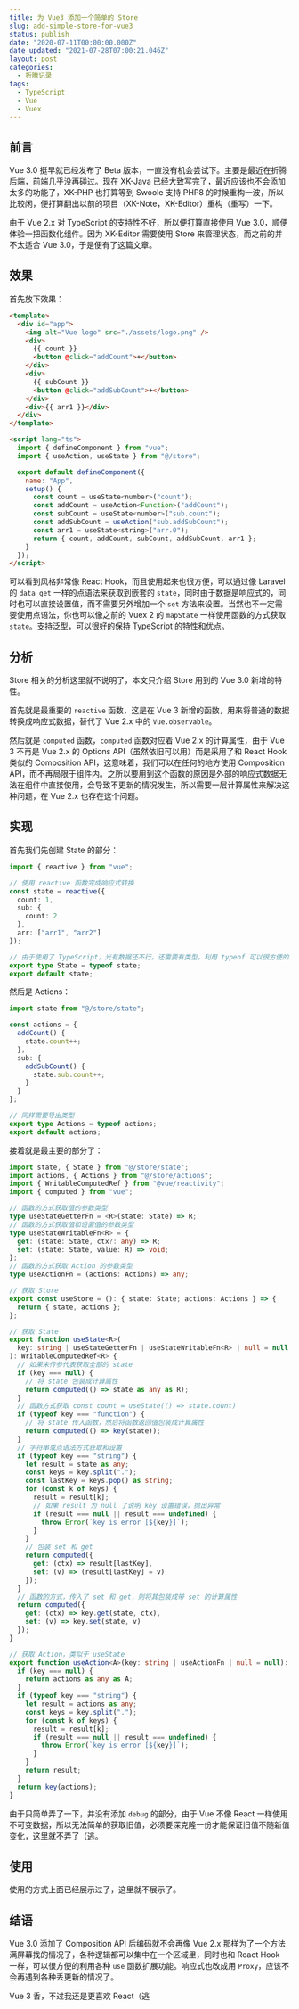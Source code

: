 ```yaml
---
title: 为 Vue3 添加一个简单的 Store
slug: add-simple-store-for-vue3
status: publish
date: "2020-07-11T00:00:00.000Z"
date_updated: "2021-07-28T07:00:21.046Z"
layout: post
categories:
  - 折腾记录
tags:
  - TypeScript
  - Vue
  - Vuex
---
```


## 前言

Vue 3.0 挺早就已经发布了 Beta 版本，一直没有机会尝试下。主要是最近在折腾后端，前端几乎没再碰过。现在 XK-Java 已经大致写完了，最近应该也不会添加太多的功能了，XK-PHP 也打算等到 Swoole 支持 PHP8 的时候重构一波，所以比较闲，便打算翻出以前的项目（XK-Note，XK-Editor）重构（重写）一下。

由于 Vue 2.x 对 TypeScript 的支持性不好，所以便打算直接使用 Vue 3.0，顺便体验一把函数化组件。因为 XK-Editor 需要使用 Store 来管理状态，而之前的并不太适合 Vue 3.0，于是便有了这篇文章。

## 效果

首先放下效果：

```html
<template>
  <div id="app">
    <img alt="Vue logo" src="./assets/logo.png" />
    <div>
      {{ count }}
      <button @click="addCount">+</button>
    </div>
    <div>
      {{ subCount }}
      <button @click="addSubCount">+</button>
    </div>
    <div>{{ arr1 }}</div>
  </div>
</template>

<script lang="ts">
  import { defineComponent } from "vue";
  import { useAction, useState } from "@/store";

  export default defineComponent({
    name: "App",
    setup() {
      const count = useState<number>("count");
      const addCount = useAction<Function>("addCount");
      const subCount = useState<number>("sub.count");
      const addSubCount = useAction("sub.addSubCount");
      const arr1 = useState<string>("arr.0");
      return { count, addCount, subCount, addSubCount, arr1 };
    }
  });
</script>
```

可以看到风格非常像 React Hook，而且使用起来也很方便，可以通过像 Laravel 的 `data_get` 一样的点语法来获取到嵌套的 `state`，同时由于数据是响应式的，同时也可以直接设置值，而不需要另外增加一个 `set` 方法来设置。当然也不一定需要使用点语法，你也可以像之前的 Vuex 2 的 `mapState` 一样使用函数的方式获取 `state`。支持泛型，可以很好的保持 TypeScript 的特性和优点。

## 分析

Store 相关的分析这里就不说明了，本文只介绍 Store 用到的 Vue 3.0 新增的特性。

首先就是最重要的 `reactive` 函数，这是在 Vue 3 新增的函数，用来将普通的数据转换成响应式数据，替代了 Vue 2.x 中的 `Vue.observable`。

然后就是 `computed` 函数，`computed` 函数对应着 Vue 2.x 的计算属性，由于 Vue 3 不再是 Vue 2.x 的 Options API（虽然依旧可以用）而是采用了和 React Hook 类似的 Composition API，这意味着，我们可以在任何的地方使用 Composition API，而不再局限于组件内。之所以要用到这个函数的原因是外部的响应式数据无法在组件中直接使用，会导致不更新的情况发生，所以需要一层计算属性来解决这种问题，在 Vue 2.x 也存在这个问题。

## 实现

首先我们先创建 State 的部分：

```typescript
import { reactive } from "vue";

// 使用 reactive 函数完成响应式转换
const state = reactive({
  count: 1,
  sub: {
    count: 2
  },
  arr: ["arr1", "arr2"]
});

// 由于使用了 TypeScript，光有数据还不行，还需要有类型，利用 typeof 可以很方便的获取对象的类型
export type State = typeof state;
export default state;
```

然后是 Actions：

```typescript
import state from "@/store/state";

const actions = {
  addCount() {
    state.count++;
  },
  sub: {
    addSubCount() {
      state.sub.count++;
    }
  }
};

// 同样需要导出类型
export type Actions = typeof actions;
export default actions;
```

接着就是最主要的部分了：

```typescript
import state, { State } from "@/store/state";
import actions, { Actions } from "@/store/actions";
import { WritableComputedRef } from "@vue/reactivity";
import { computed } from "vue";

// 函数的方式获取值的参数类型
type useStateGetterFn = <R>(state: State) => R;
// 函数的方式获取值和设置值的参数类型
type useStateWritableFn<R> = {
  get: (state: State, ctx?: any) => R;
  set: (state: State, value: R) => void;
};
// 函数的方式获取 Action 的参数类型
type useActionFn = (actions: Actions) => any;

// 获取 Store
export const useStore = (): { state: State; actions: Actions } => {
  return { state, actions };
};

// 获取 State
export function useState<R>(
  key: string | useStateGetterFn | useStateWritableFn<R> | null = null
): WritableComputedRef<R> {
  // 如果未传参代表获取全部的 state
  if (key === null) {
    // 将 state 包装成计算属性
    return computed(() => state as any as R);
  }
  // 函数方式获取 const count = useState(() => state.count)
  if (typeof key === "function") {
    // 将 state 传入函数，然后将函数返回值包装成计算属性
    return computed(() => key(state));
  }
  // 字符串或点语法方式获取和设置
  if (typeof key === "string") {
    let result = state as any;
    const keys = key.split(".");
    const lastKey = keys.pop() as string;
    for (const k of keys) {
      result = result[k];
      // 如果 result 为 null 了说明 key 设置错误，抛出异常
      if (result === null || result === undefined) {
        throw Error(`key is error [${key}]`);
      }
    }
    // 包装 set 和 get
    return computed({
      get: (ctx) => result[lastKey],
      set: (v) => (result[lastKey] = v)
    });
  }
  // 函数的方式，传入了 set 和 get，则将其包装成带 set 的计算属性
  return computed({
    get: (ctx) => key.get(state, ctx),
    set: (v) => key.set(state, v)
  });
}

// 获取 Action，类似于 useState
export function useAction<A>(key: string | useActionFn | null = null): A {
  if (key === null) {
    return actions as any as A;
  }
  if (typeof key === "string") {
    let result = actions as any;
    const keys = key.split(".");
    for (const k of keys) {
      result = result[k];
      if (result === null || result === undefined) {
        throw Error(`key is error [${key}]`);
      }
    }
    return result;
  }
  return key(actions);
}
```

由于只简单弄了一下，并没有添加 `debug` 的部分，由于 Vue 不像 React 一样使用不可变数据，所以无法简单的获取旧值，必须要深克隆一份才能保证旧值不随新值变化，这里就不弄了（逃。

## 使用

使用的方式上面已经展示过了，这里就不展示了。

## 结语

Vue 3.0 添加了 Composition API 后编码就不会再像 Vue 2.x 那样为了一个方法满屏幕找的情况了，各种逻辑都可以集中在一个区域里，同时也和 React Hook 一样，可以很方便的利用各种 `use` 函数扩展功能。响应式也改成用 `Proxy`，应该不会再遇到各种丢更新的情况了。

Vue 3 香，不过我还是更喜欢 React（逃
